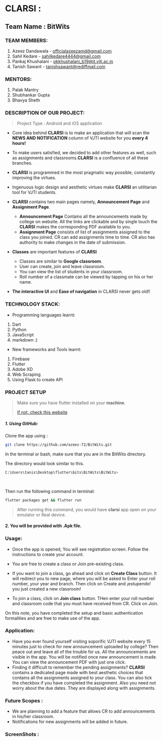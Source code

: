 # CLARSI :

## Team Name : BitWits

### TEAM MEMBERS:
1. Azeez Dandawala - officialazeezamd@gmail.com
2. Sahil Kedare - sahilkedare4444@gmail.com
3. Pankaj Khushalani - pkkhushalani_b19@it.vjti.ac.in
4. Tanish Sawant - tanishsawant@rediffmail.com

### MENTORS:
1. Palak Mantry
2. Shubhankar Gupta
3. Bhavya Sheth

### DESCRIPTION OF OUR PROJECT:
>Project Type : Android and iOS application

- Core idea behind **CLARSI** is to make an application that will scan the **NEWS AND NOTIFICATION** column of VJTI website for you **every 4 hours!**
- To make users satisfied, we decided to add other features as well, such as assignments and classrooms.**CLARSI** is a confluence of all these branches.
- **CLARSI** is programmed in the most pragmatic way possible, constantly improving the virtues.
- Ingenuous logic design and aesthetic virtues make **CLARSI** an utilitarian tool for VJTI students.
- **CLARSI** contains two main pages namely, **Announcement Page** and **Assignment Page**.
	- **Announcement Page** Contains all the announcements made by college on website. All the links are clickable and by single touch the **CLARSI** makes the corresponding PDF available to you.
	- **Assignment Page** consists of list of assignments assigned to the class you joined. CR can add assignments time to time. CR also has authority to make changes in the date of submission.

- **Classes** are important features of **CLARSI**
	- Classes are similar to **Google classroom**.
	- User can create, join and leave classroom.
	- You can view the list of students in your classroom.
	- Roll number of a classmate can be viewed by tapping on his or her name.

- **The interactive UI** and **Ease of navigation** in CLARSI never gets old!!
 


### TECHNOLOGY STACK:

- Programming languages learnt:

1. Dart
2. Python
3. JavaScript
4. markdown :)

- New frameworks and Tools learnt:

1. Firebase
2. Flutter
3. Adobe XD
4. Web Scraping
5. Using Flask to create API


### PROJECT SETUP

> Make sure you have flutter installed on your **machine**.
> 
> [If not, check this website](https://flutter.dev/docs/get-started/install)



##### 1. Using GitHub:

Clone the app using :

```bash
git clone https://github.com/azeez-72/BitWits.git
```

In the terminal or bash, make sure that you are in the BitWits directory.

The directory would look similar to this.

```bash
C:\Users\tanis\Desktop\flutter\bits\BitWits\BitWits>
```
<br/>

Then run the following command in terminal:

```bash
flutter packages get && flutter run
```

>After running this command, you would have **clarsi** app open on your emulator or Real device.

#### 2. You will be provided with .Apk file.

### Usage:

- Once the app is opened, You will see registration screen. Follow the instructions to create your account.  
- You are free to create a class or Join pre-existing class.
- If you want to join a class, go ahead and click on **Create Class** button. It will redirect you to new page, where you will be asked to Enter your roll number, your year and branch. Then click on Create and ¡estupendo! you just created a new classroom!

- To join a class, click on **Join class** button. THen enter your roll number and classroom code that you must have received from CR. Click on Join.

On this note, you have completed the setup and basic authentication formalities and are free to make use of the app.
<br/>
### Application:

- Have you ever found yourself visiting soporific VJTI website every 15 minutes just to check for new announcement uploaded by college? Then peace out and leave all of the trouble for us. All the announcements are visible in the app. You will be notified once new announcement is made. You can view the announcement PDF with just one click.
- Finding it difficult to remember the pending assignments? **CLARSI** contains a dedicated page made with best aesthetic choices that contains all the assignments assigned to your class. You can also tick the checkbox if you have completed the assignment. Also you need not worry about the due dates. They are displayed along with assignments.

### Future Scopes :

- We are planning to add a feature that allows CR to add announcements in his/her classroom.
- Notifications for new assignments will be added in future.

### ScreenShots : 








